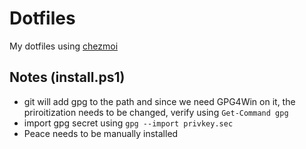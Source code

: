# Dotfiles

My dotfiles using [chezmoi](https://github.com/twpayne/chezmoi)

## Notes (install.ps1)

- git will add gpg to the path and since we need GPG4Win on it, the priroitization needs to be changed, verify using `Get-Command gpg`
- import gpg secret using `gpg --import privkey.sec`
- Peace needs to be manually installed